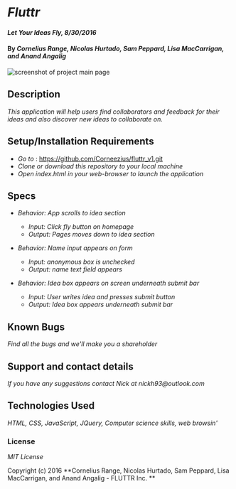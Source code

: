 # _Fluttr_

#### _Let Your Ideas Fly, 8/30/2016_

#### By _**Cornelius Range, Nicolas Hurtado, Sam Peppard, Lisa MacCarrigan, and Anand Angalig**_

![screenshot of project main page](/public/images/web-app.png)

## Description

_This application will help users find collaborators and feedback for their ideas and also  discover new ideas to collaborate on._


## Setup/Installation Requirements

* _Go to_ :  https://github.com/Corneezius/fluttr_v1.git
* _Clone or download this repository to your local machine_
* _Open index.html in your web-browser to launch the application_

## Specs

* _Behavior: App scrolls to idea section_
  * _Input: Click fly button on homepage_
  * _Output: Pages moves down to idea section_

* _Behavior: Name input appears on form_
  * _Input: anonymous box is unchecked_
  * _Output: name text field appears_

* _Behavior: Idea box appears on screen underneath submit bar_
  * _Input: User writes idea and presses submit button_
  * _Output: Idea box appears underneath submit bar_


## Known Bugs

_Find all the bugs and we'll make you a shareholder_

## Support and contact details

_If you have any suggestions contact Nick at nickh93@outlook.com_

## Technologies Used

_HTML, CSS, JavaScript, JQuery, Computer science skills, web browsin'_

### License

*MIT License*

Copyright (c) 2016 **Cornelius Range, Nicolas Hurtado, Sam Peppard, Lisa MacCarrigan, and Anand Angalig - FLUTTR Inc. **
